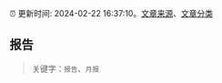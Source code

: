:alarm_clock: 更新时间: 2024-02-22 16:37:10。[文章来源](/README.md)、[文章分类](/TAGS.md)

## 报告


> 关键字：`报告`、`月报`



